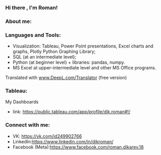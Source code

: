 ### Hi there , I'm Roman!

### About me:



### Languages and Tools:
- Visualization: Tableau, Power Point presentations, Excel charts and graphs, Plotly Python Graphing Library;
- SQL (at an intermediate level);
- Python (at beginner level) + libraries: pandas, numpy.
- MS Excel at upper-intermediate level and other MS Office programs.

Translated with www.DeepL.com/Translator (free version)
### Tableau:
My Dashboards
- link: https://public.tableau.com/app/profile/dik.roman#!/
### Connect with me:
- VK: https://vk.com/id249902766
- LinkedIn:https://www.linkedin.com/in/dikroman/
- Facebook (Meta):https://www.facebook.com/roman.dikarev.18
